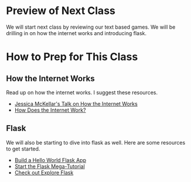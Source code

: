 # Preview of Next Class
We will start next class by reviewing our text based games. We will be drilling in on how the internet works and introducing flask.

# How to Prep for This Class
## How the Internet Works
Read up on how the internet works. I suggest these resources.
- [Jessica McKellar's Talk on How the Internet Works](https://www.youtube.com/watch?v=zaH7rtqkY10)
- [How Does the Internet Work?](https://web.stanford.edu/class/msande91si/www-spr04/readings/week1/InternetWhitepaper.htm)

## Flask
We will also be starting to dive into flask as well.
Here are some resources to get started.
- [Build a Hello World Flask App](https://ampersandacademy.com/tutorials/flask-framework/hello-world-program-flask-framework)
- [Start the Flask Mega-Tutorial](https://blog.miguelgrinberg.com/post/the-flask-mega-tutorial-part-i-hello-world)
- [Check out Explore Flask](https://exploreflask.com/en/latest/)
